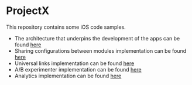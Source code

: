 # ProjectX

This repository contains some iOS code samples. 

- The architecture that underpins the development of the apps can be found [here](https://github.com/iSame7/ProjectX/blob/master/Technical-Documents/Architecture.md)
- Sharing configurations between modules implementation can be found [here](https://github.com/iSame7/ProjectX/tree/master/ProjectX/Common/Core/Core/Configs)
- Universal links implementation can be found [here](https://github.com/iSame7/ProjectX/tree/master/ProjectX/Common/Core/Core/UniversalLinks)
- A/B experimenter implementation can be found [here](https://github.com/iSame7/ProjectX/tree/master/ProjectX/Common/ABExperiment/ABExperiment)
- Analytics implementation can be found [here](https://github.com/iSame7/ProjectX/tree/master/ProjectX/Common/Analytics/Analytics)
